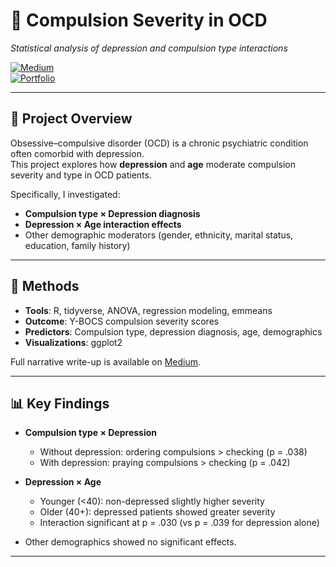 # 🧠 Compulsion Severity in OCD  
*Statistical analysis of depression and compulsion type interactions*  

[![Medium](https://img.shields.io/badge/Read_on-Medium-black?logo=medium)](https://medium.com/@danliontario/compulsion-severity-in-ocd-c36cd3b523c4)  
[![Portfolio](https://img.shields.io/badge/View-Portfolio-blue?logo=react)](https://dlport.web.app/)  

---

## 📖 Project Overview  
Obsessive–compulsive disorder (OCD) is a chronic psychiatric condition often comorbid with depression.  
This project explores how **depression** and **age** moderate compulsion severity and type in OCD patients.  

Specifically, I investigated:  
- **Compulsion type × Depression diagnosis**  
- **Depression × Age interaction effects**  
- Other demographic moderators (gender, ethnicity, marital status, education, family history)  

---

## 🧪 Methods  
- **Tools**: R, tidyverse, ANOVA, regression modeling, emmeans  
- **Outcome**: Y-BOCS compulsion severity scores  
- **Predictors**: Compulsion type, depression diagnosis, age, demographics  
- **Visualizations**: ggplot2  

Full narrative write-up is available on [Medium](https://medium.com/@YOURUSERNAME/compulsion-severity-in-ocd-analysis).  

---

## 📊 Key Findings  
- **Compulsion type × Depression**  
  - Without depression: ordering compulsions > checking (p = .038)  
  - With depression: praying compulsions > checking (p = .042)  

- **Depression × Age**  
  - Younger (<40): non-depressed slightly higher severity  
  - Older (40+): depressed patients showed greater severity  
  - Interaction significant at p = .030 (vs p = .039 for depression alone)  

- Other demographics showed no significant effects.  

---



